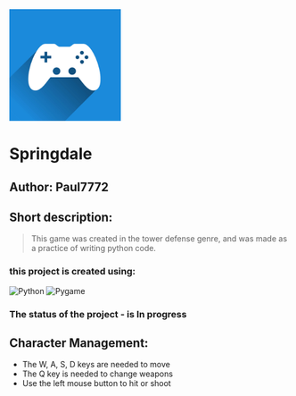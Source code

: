 <img alt="Springdale logo" height="200" src="Readme_file/icon.jpg" width="200"/>

<h1>Springdale</h1>

## Author: Paul7772

## Short description:
> This game was created in the tower defense genre,
> and was made as a practice of writing python code.

<div>
  <h3>this project is created using:</h3>
  <img src="https://img.shields.io/badge/python-%230678BE.svg?style=for-the-badge&logo=Python&logoColor=yellow", alt="Python">
  <img src="https://img.shields.io/badge/pygame-5A0EF8?style=for-the-badge&logo=sqlite&logoColor=yellow", alt="Pygame">
</div>

### The status  of the project - is In progress

## Character Management:

+ The W, A, S, D keys are needed to move
+ The Q key is needed to change weapons
+ Use the left mouse button to hit or shoot
